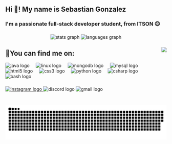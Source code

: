 <h2 align="left">Hi 👋! My name is Sebastian Gonzalez</h2>
<h3 align="left">I'm a passionate full-stack developer student, from ITSON 😊</h3>

###

<div align="center">
  <img src="https://github-readme-stats.vercel.app/api?username=SebasGlez03&hide_title=false&hide_rank=false&show_icons=true&include_all_commits=true&count_private=true&disable_animations=false&theme=dracula&locale=en&hide_border=false" height="150" alt="stats graph"  />
  <img src="https://github-readme-stats.vercel.app/api/top-langs?username=SebasGlez03&locale=en&hide_title=false&layout=compact&card_width=320&langs_count=5&theme=dracula&hide_border=false" height="150" alt="languages graph"  />
</div>

###
<img align="right" height="150" src="https://media2.giphy.com/media/v1.Y2lkPTc5MGI3NjExYTV6NDduaXQ4MWhkYzdteTJzZ25qdW9kcXQxMHBqeXNoeTUyeG16ayZlcD12MV9pbnRlcm5hbF9naWZfYnlfaWQmY3Q9cw/rukjYsvK7I5OewXpG0/giphy.gif"  />

###
<h2 align="left">🔭You can find me on:</h2>
<div align="left">
  <img src="https://cdn.jsdelivr.net/gh/devicons/devicon/icons/java/java-original.svg" height="40" alt="java logo"  />
  <img width="12" />
  <img src="https://cdn.jsdelivr.net/gh/devicons/devicon/icons/linux/linux-original.svg" height="40" alt="linux logo"  />
  <img width="12" />
  <img src="https://cdn.jsdelivr.net/gh/devicons/devicon/icons/mongodb/mongodb-original.svg" height="40" alt="mongodb logo"  />
  <img width="12" />
  <img src="https://cdn.jsdelivr.net/gh/devicons/devicon/icons/mysql/mysql-original.svg" height="40" alt="mysql logo"  />
  <img width="12" />
  <img src="https://cdn.jsdelivr.net/gh/devicons/devicon/icons/html5/html5-original.svg" height="40" alt="html5 logo"  />
  <img width="12" />
  <img src="https://cdn.jsdelivr.net/gh/devicons/devicon/icons/css3/css3-original.svg" height="40" alt="css3 logo"  />
  <img width="12" />
  <img src="https://cdn.jsdelivr.net/gh/devicons/devicon/icons/python/python-original.svg" height="40" alt="python logo"  />
  <img width="12" />
  <img src="https://cdn.jsdelivr.net/gh/devicons/devicon/icons/csharp/csharp-original.svg" height="40" alt="csharp logo"  />
  <img width="12" />
  <img src="https://cdn.jsdelivr.net/gh/devicons/devicon/icons/bash/bash-original.svg" height="40" alt="bash logo"  />
</div>

###

<div align="left">
  <a href="https://www.instagram.com/sebasglezm/" target="_blank">
    <img src="https://img.shields.io/static/v1?message=Instagram&logo=instagram&label=&color=E4405F&logoColor=white&labelColor=&style=for-the-badge" height="35" alt="instagram logo"  />
  </a>
  <img src="https://img.shields.io/static/v1?message=Discord&logo=discord&label=.bulki&color=7289DA&logoColor=white&labelColor=&style=for-the-badge" height="35" alt="discord logo"  />
  <img src="https://img.shields.io/static/v1?message=Gmail&logo=gmail&label=sebas.glez18040465@gmail.com&color=D14836&logoColor=white&labelColor=&style=for-the-badge" height="35" alt="gmail logo"  />
</div>

###

<br clear="both">

<picture>
  <source media="(prefers-color-scheme: dark)" srcset="https://raw.githubusercontent.com/SebasGlez03/SebasGlez03/output/github-snake-dark.svg" />
  <source media="(prefers-color-scheme: light)" srcset="https://raw.githubusercontent.com/SebasGlez03/SebasGlez03/output/github-snake.svg" />
  <img alt="github-snake" src="https://raw.githubusercontent.com/SebasGlez03/SebasGlez03/output/github-snake.svg" />
</picture>

###
